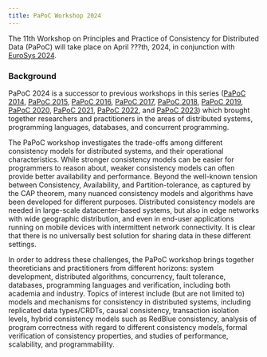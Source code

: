 ```yaml
---
title: PaPoC Workshop 2024
---
```


The 11th Workshop on Principles and Practice of Consistency for Distributed Data (PaPoC) will take place on April ???th, 2024, in conjunction with [EuroSys 2024](https://2024.eurosys.org).

### Background

PaPoC 2024 is a successor to previous workshops in this series
([PaPoC 2014](http://eventos.fct.unl.pt/papec/), 
[PaPoC 2015](http://papoc.di.uminho.pt/), 
[PaPoC 2016](http://www2.ucsc.edu/papoc-2016/), 
[PaPoC 2017](http://software.imdea.org/Conferences/PAPOC17/program.shtml), 
[PaPoC 2018](https://papoc-workshop.github.io/2018/), 
[PaPoC 2019](https://novasys.di.fct.unl.pt/conferences/papoc19/), 
[PaPoC 2020](https://papoc-workshop.github.io/2020/),
[PaPoC 2021](https://papoc-workshop.github.io/2021/),
[PaPoC 2022](https://papoc-workshop.github.io/2022/), and
[PaPoC 2023](https://papoc-workshop.github.io/2023/))
which brought together researchers and practitioners in the areas of distributed systems, programming languages, databases, and concurrent programming.

The PaPoC workshop investigates the trade-offs among different consistency models for distributed systems, and their operational characteristics. 
While stronger consistency models can be easier for programmers to reason about, weaker consistency models can often provide better availability and performance.
Beyond the well-known tension between Consistency, Availability, and Partition-tolerance, as captured by the CAP theorem, many nuanced consistency models and algorithms have been developed for different purposes. 
Distributed consistency models are needed in large-scale datacenter-based systems, but also in edge networks with wide geographic distribution, and even in end-user applications running on mobile devices with intermittent network connectivity.
It is clear that there is no universally best solution for sharing data in these different settings.

In order to address these challenges, the PaPoC workshop brings together theoreticians and practitioners from different horizons: system development, distributed algorithms, concurrency, fault tolerance, databases, programming languages and verification, including both academia and industry. 
Topics of interest include (but are not limited to) models and mechanisms for consistency in distributed systems, including replicated data types/CRDTs, causal consistency, transaction isolation levels, hybrid consistency models such as RedBlue consistency, analysis of program correctness with regard to different consistency models, formal verification of consistency properties, and studies of performance, scalability, and programmability.
